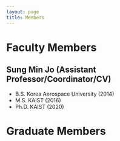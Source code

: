 ```yaml
---
layout: page
title: Members
---
```


# Faculty Members
## Sung Min Jo (Assistant Professor/Coordinator/CV)
  - B.S. Korea Aerospace University (2014)
  - M.S. KAIST (2016)
  - Ph.D. KAIST (2020)

# Graduate Members

